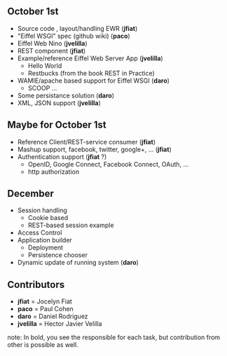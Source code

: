 ## October 1st ##
* Source code , layout/handling  EWR  (**jfiat**)
* "Eiffel WSGI" spec  (github wiki) (**paco**)
* Eiffel Web Nino (**jvelilla**)
* REST component (**jfiat**)
* Example/reference Eiffel Web Server App (**jvelilla**)
    - Hello World
    - Restbucks  (from the book REST in Practice)
* WAMIE/apache based support for Eiffel WSGI  (**daro**)
    - SCOOP ...
* Some persistance solution (**daro**)
* XML, JSON support  (**jvelilla**)

## Maybe for October 1st ##
* Reference Client/REST-service consumer (**jfiat**)
* Mashup support, facebook, twitter, google+, ...  (**jfiat**)
* Authentication support (**jfiat** ?)
    - OpenID, Google Connect, Facebook Connect, OAuth, ...
    - http authorization

## December ##
* Session handling
     - Cookie based
     - REST-based session example
* Access Control
* Application builder
     - Deployment
     - Persistence chooser
* Dynamic update of running system   (**daro**)


## Contributors ##
  - **jfiat** = Jocelyn Fiat
  - **paco** = Paul Cohen
  - **daro** = Daniel Rodriguez
  - **jvelilla** = Hector Javier Velilla

note: In bold, you see the responsible for each task, but contribution from other is possible as well.